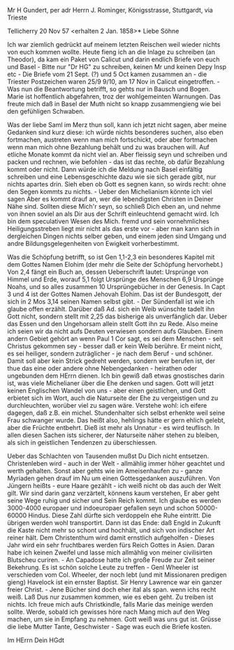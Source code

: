 Mr H Gundert, per adr Herrn J. Rominger, Königsstrasse, Stuttgardt, via Trieste

 Tellicherry 20 Nov 57
 <erhalten 2 Jan. 1858>*
Liebe Söhne

Ich war ziemlich gedrückt auf meinem letzten Reischen weil wieder nichts von euch kommen wollte. Heute fieng ich an die Inlage zu schreiben (an Theodor), da kam ein Paket von Calicut und darin endlich Briefe von euch und Basel - Bitte nur "Dr HG" zu schreiben, keinen Mr und keinen Depy Insp etc - Die Briefe vom 21 Sept. (?) und 5 Oct kamen zusammen an - die Triester Postzeichen waren 25/9 9/10, am 17 Nov in Calicut eingetroffen. - Was nun die Beantwortung betrifft, so gehts nur in Bausch und Bogen. Marie ist hoffentlich abgefahren, troz der wohlgemeinten Warnungen. Das freute mich daß in Basel der Muth nicht so knapp zusammengieng wie bei den gefühligen Schwaben.

Was der liebe Saml im Merz thun soll, kann ich jetzt nicht sagen, aber meine Gedanken sind kurz diese: ich würde nichts besonderes suchen, also eben fortmachen, austreten wenn man mich fortschickt, oder aber fortmachen wenn man mich ohne Bezahlung behält und zu was brauchen will. Auf etliche Monate kommt da nicht viel an. Aber fleissig seyn und schreiben und packen und rechnen, wie befohlen - das ist das rechte, ob dafür Bezahlung kommt oder nicht. Dann würde ich die Meldung nach Basel einfältig schreiben und eine Lebensgeschichte dazu wie sie sich gerade gibt, nur nichts apartes drin. Sieh eben ob Gott es segnen kann, so wirds recht: ohne den Segen kommts zu nichts. - Ueber den Michelianism könnte ich viel sagen Aber es kommt drauf an, wer die lebendigsten Christen in Deiner Nähe sind. Sollten diese Mich'r seyn, so schließ Dich eben an, und nehme von ihnen soviel an als Dir aus der Schrift einleuchtend gemacht wird. Ich bin dem speculativen Wesen des Mich. fremd und sein vornehmliches Heiligungsstreben liegt mir nicht als das erste vor - aber man kann sich in dergleichen Dingen nichts selber geben, und einem jeden sind Umgang und andre Bildungsgelegenheiten von Ewigkeit vorherbestimmt.

Was die Schöpfung betrifft, so ist Gen 1,1-2,3 ein besonderes Kapitel mit dem Gottes Namen Elohim (der mehr die Seite der Schöpfung hervorhebt.) Von 2,4 fängt ein Buch an, dessen Ueberschrift lautet: Ursprünge von Himmel und Erde, worauf 5,1 folgt Ursprünge des Menschen 6,9 Ursprünge Noahs, und so alles zusammen 10 Ursprüngebücher in der Genesis. In Capt 3 und 4 ist der Gottes Namen Jehovah Elohim. Das ist der Bundesgott, der sich in 2 Mos 3,14 seinen Namen selbst gibt. - Der Sündenfall ist wie ich glaube offen erzählt. Darüber daß Ad. sich ein Weib wünschte tadelt ihn Gott nicht, sondern stellt mit 2,25 das bisherige als unverfänglich dar. Ueber das Essen und den Ungehorsam allein stellt Gott ihn zu Rede. Also meine ich seien wir da nicht aufs Deuten verwiesen sondern aufs Glauben. Einem andern Gebiet gehört an wenn Paul 1 Cor sagt, es sei dem Menschen - seit Christus gekommen sey - besser daß er kein Weib berühre. Er meint nicht, es sei heiliger, sondern zuträglicher - je nach dem Beruf - und schöner. Damit soll aber kein Strick gedreht werden, sondern wer berufen ist, der thue das eine oder andere ohne Nebengedanken - heirathen oder ungebunden dem HErrn dienen. Ich bin gewiß daß etwas gnostisches darin ist, was viele Michelianer über die Ehe denken und sagen. Gott will jetzt keinen Englischen Wandel von uns - aber einen geistlichen, und Gott erbietet sich im Wort, auch die Naturseite der Ehe zu vergeistigen und zu durchleuchten, worüber viel zu sagen wäre. Verstehe wohl: ich eifere dagegen, daß z.B. ein michel. Stundenhalter sich selbst erhenkte weil seine Frau schwanger wurde. Das heißt also, hehlings hätte er gern ehlich gelebt, aber die Früchte entbehrt. Dieß ist mehr als Unnatur - es wird teuflisch. In allen diesen Sachen ists sicherer, der Naturseite näher stehen zu bleiben, als sich in geistlichen Tendenzen zu überschiessen.

Ueber das Schlachten von Tausenden mußst Du Dich nicht entsetzen. Christenleben wird - auch in der Welt - allmählig immer höher geachtet und werth gehalten. Sonst aber gehts wie im Ameisenhaufen zu - ganze Myriaden gehen drauf im Nu um einen Gottesgedanken auszuführen. Von Jüngern heißts - eure Haare gezählt - ich weiß nicht ob das auch der Welt gilt. Wir sind darin ganz verzärtelt, könnens kaum verstehen, Er aber geht seine Wege ruhig und sicher und Sein Reich kommt. Ich glaube es werden 3000-4000 europaer und indoeuropaer gefallen seyn und schon 50000-60000 Hindus. Diese Zahl dürfte sich verdoppeln ehe Ruhe eintritt. Die übrigen werden wohl transportirt. Dann ist das Ende: daß Engld in Zukunft die Kaste nicht mehr so schont und hochhält, und sich von indischer Art reiner hält. Dem Christenthum wird damit ernstlich aufgeholfen - Dieses Jahr wird ein sehr fruchtbares werden fürs Reich Gottes in Asien. Daran habe ich keinen Zweifel und lasse mich allmählig von meiner civilisirten Blutscheu curiren. - An Capadose hatte ich große Freude zur Zeit seiner Bekehrung. Es ist schön solche Leute zu treffen - Genl Wheeler ist verschieden vom Col. Wheeler, der noch lebt (und mit Missionaren predigen gieng) Havelock ist ein ernster Baptist. Sir Henry Lawrence war ein ganzer freier Christ. - Jene Bücher sind doch eher ital als span. wenn ichs recht weiß. Laß Dus nur zusammen kommen, wie es eben geht. Zu treiben ist nichts. Ich freue mich aufs Christkindle, falls Marie das meinige werden sollte. Werde, sobald ich gewisses höre nach Mang mich auf den Weg machen, um sie in Empfang zu nehmen. Gott weiß was uns gut ist. Grüsse die liebe Mutter Tante, Geschwister - Sage was euch die Briefe kosten.

 Im HErrn
 Dein HGdt

